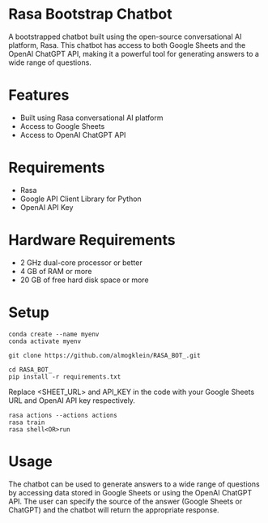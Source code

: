 # Rasa Bootstrap Chatbot #

A bootstrapped chatbot built using the open-source conversational AI platform, Rasa. This chatbot has access to both Google Sheets and the OpenAI ChatGPT API, making it a powerful tool for generating answers to a wide range of questions.

# Features
- Built using Rasa conversational AI platform
- Access to Google Sheets
- Access to OpenAI ChatGPT API

# Requirements
- Rasa
- Google API Client Library for Python
- OpenAI API Key

# Hardware Requirements
- 2 GHz dual-core processor or better
- 4 GB of RAM or more
- 20 GB of free hard disk space or more

# Setup
```
conda create --name myenv
conda activate myenv

git clone https://github.com/almogklein/RASA_BOT_.git

cd RASA_BOT_
pip install -r requirements.txt

```
Replace <SHEET_URL> and API_KEY in the code with your Google Sheets URL and OpenAI API key respectively.

```
rasa actions --actions actions
rasa train
rasa shell<OR>run
```

# Usage
The chatbot can be used to generate answers to a wide range of questions by accessing data stored in Google Sheets or using the OpenAI ChatGPT API. The user can specify the source of the answer (Google Sheets or ChatGPT) and the chatbot will return the appropriate response.
